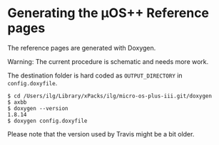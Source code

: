# Generating the µOS++ Reference pages

The reference pages are generated with Doxygen.

Warning: The current procedure is schematic and needs more work.

The destination folder is hard coded as `OUTPUT_DIRECTORY` in `config.doxyfile`.

```console
$ cd /Users/ilg/Library/xPacks/ilg/micro-os-plus-iii.git/doxygen
$ axbb
$ doxygen --version
1.8.14
$ doxygen config.doxyfile
```

Please note that the version used by Travis might be a bit older.
